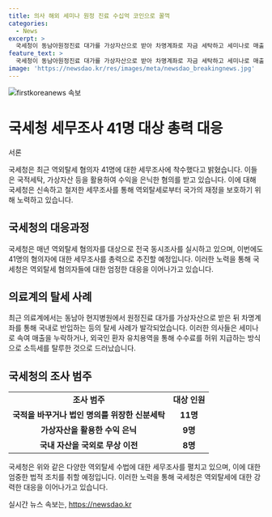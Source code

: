 ```yaml
---
title: 의사 해외 세미나 원정 진료 수십억 코인으로 꿀꺽
categories:
  - News
excerpt: >
  국세청이 동남아원정진료 대가를 가상자산으로 받아 차명계좌로 자금 세탁하고 세미나로 매출 누락하는 의사들을 적발했다. 이는 역외탈세 수법으로 수익을 은닉한 혐의자 총 41명에 대한 조사로 이어졌다. 성형외과 의사가 가상자산을 현금으로 세탁하고, 특수관계법인에서 과다 수수료를 받아 소득세를 탈루한 것도 확인됐다. 국세청은 다국적 기업의 역외탈세도 조사 중이며, 일부 기업은 정당한 대가를 내지 않고 국내 자회사의 핵심자산을 국외로 이전한 것으로 밝혀졌다.
feature_text: >
  국세청이 동남아원정진료 대가를 가상자산으로 받아 차명계좌로 자금 세탁하고 세미나로 매출 누락하는 의사들을 적발했다. 이는 역외탈세 수법으로 수익을 은닉한 혐의자 총 41명에 대한 조사로 이어졌다. 성형외과 의사가 가상자산을 현금으로 세탁하고, 특수관계법인에서 과다 수수료를 받아 소득세를 탈루한 것도 확인됐다. 국세청은 다국적 기업의 역외탈세도 조사 중이며, 일부 기업은 정당한 대가를 내지 않고 국내 자회사의 핵심자산을 국외로 이전한 것으로 밝혀졌다.
image: 'https://newsdao.kr/res/images/meta/newsdao_breakingnews.jpg'
---
```


<p><img src="https://newsdao.kr/res/images/meta/newsdao_breakingnews.jpg" alt="firstkoreanews 속보" /></p>

<h1 data-ke-size="size26"><b>국세청 세무조사 41명 대상 총력 대응</b></h1>

<p>서론</p>

<p data-ke-size="size16">국세청은 최근 역외탈세 혐의자 41명에 대한 세무조사에 착수했다고 밝혔습니다. 이들은 국적세탁, 가상자산 등을 활용하여 수익을 은닉한 혐의를 받고 있습니다. 이에 대해 국세청은 신속하고 철저한 세무조사를 통해 역외탈세로부터 국가의 재정을 보호하기 위해 노력하고 있습니다.</p>

<h2 data-ke-size="size26">국세청의 대응과정</h2>

<p data-ke-size="size16">국세청은 매년 역외탈세 혐의자를 대상으로 전국 동시조사를 실시하고 있으며, 이번에도 41명의 혐의자에 대한 세무조사를 총력으로 추진할 예정입니다. 이러한 노력을 통해 국세청은 역외탈세 혐의자들에 대한 엄정한 대응을 이어나가고 있습니다.</p>

<h2 data-ke-size="size26">의료계의 탈세 사례</h2>

<p data-ke-size="size16">최근 의료계에서는 동남아 현지병원에서 원정진료 대가를 가상자산으로 받은 뒤 차명계좌를 통해 국내로 반입하는 등의 탈세 사례가 발각되었습니다. 이러한 의사들은 세미나로 속여 매출을 누락하거나, 외국인 환자 유치용역을 통해 수수료를 허위 지급하는 방식으로 소득세를 탈루한 것으로 드러났습니다.</p>

<h2 data-ke-size="size26">국세청의 조사 범주</h2>

<table>
    <tbody>
        <tr>
            <td style="text-align: center; height: 17px;"><b>조사 범주</b></td>
            <td style="text-align: center; height: 17px;"><b>대상 인원</b></td>
        </tr>
        <tr>
            <td style="text-align: center; height: 17px;"><b>국적을 바꾸거나 법인 명의를 위장한 신분세탁</b></td>
            <td style="text-align: center; height: 17px;"><b>11명</b></td>
        </tr>
        <tr>
            <td style="text-align: center; height: 17px;"><b>가상자산을 활용한 수익 은닉</b></td>
            <td style="text-align: center; height: 17px;"><b>9명</b></td>
        </tr>
        <tr>
            <td style="text-align: center; height: 17px;"><b>국내 자산을 국외로 무상 이전</b></td>
            <td style="text-align: center; height: 17px;"><b>8명</b></td>
        </tr>
    </tbody>
</table>

<p data-ke-size="size16">국세청은 위와 같은 다양한 역외탈세 수법에 대한 세무조사를 펼치고 있으며, 이에 대한 엄중한 법적 조치를 취할 예정입니다. 이러한 노력을 통해 국세청은 역외탈세에 대한 강력한 대응을 이어나가고 있습니다.</p>
실시간 뉴스 속보는, <a href="https://newsdao.kr" rel="dofollow">https://newsdao.kr</a>


